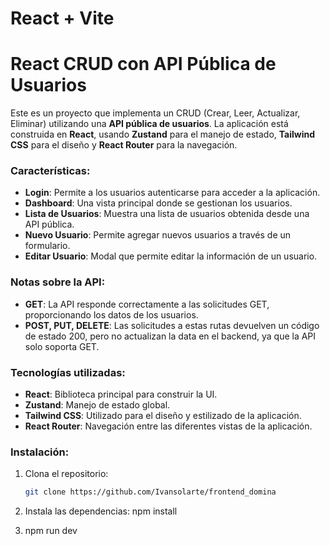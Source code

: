 # React + Vite
# React CRUD con API Pública de Usuarios

Este es un proyecto que implementa un CRUD (Crear, Leer, Actualizar, Eliminar) utilizando una **API pública de usuarios**. La aplicación está construida en **React**, usando **Zustand** para el manejo de estado, **Tailwind CSS** para el diseño y **React Router** para la navegación. 

### Características:
- **Login**: Permite a los usuarios autenticarse para acceder a la aplicación.
- **Dashboard**: Una vista principal donde se gestionan los usuarios.
- **Lista de Usuarios**: Muestra una lista de usuarios obtenida desde una API pública.
- **Nuevo Usuario**: Permite agregar nuevos usuarios a través de un formulario.
- **Editar Usuario**: Modal que permite editar la información de un usuario.

### Notas sobre la API:
- **GET**: La API responde correctamente a las solicitudes GET, proporcionando los datos de los usuarios.
- **POST, PUT, DELETE**: Las solicitudes a estas rutas devuelven un código de estado 200, pero no actualizan la data en el backend, ya que la API solo soporta GET.

### Tecnologías utilizadas:
- **React**: Biblioteca principal para construir la UI.
- **Zustand**: Manejo de estado global.
- **Tailwind CSS**: Utilizado para el diseño y estilizado de la aplicación.
- **React Router**: Navegación entre las diferentes vistas de la aplicación.

### Instalación:

1. Clona el repositorio:
   ```bash
   git clone https://github.com/Ivansolarte/frontend_domina

2. Instala las dependencias:
   npm install

3. npm run dev